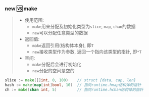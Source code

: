 ### new 🆚 make

> - 使用范围: 
>   - `make`用来分配及初始化类型为`slice`, `map`, `chan`的数据
>   - `new`可以分配任意类型的数据
> - 返回值:
>   - `make`返回引用(结构体本身), 即`T`
>   - `new`接收类型作为参数, 返回一个指向该类型的指针, 即`*T`
> - 空间:
>   - `make`分配后会进行初始化
>   - `new`分配的空间是空的

```GO
slice := make([]int, 0, 100)    // struct {data, cap, len}
hash := make(map[int]bool, 10)  // 指向runtime.hmap结构体的指针
ch := make(chan int, 5)         // 指向runtime.hchan结构体的指针
```

